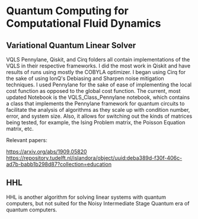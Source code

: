 # Quantum Computing for Computational Fluid Dynamics

## Variational Quantum Linear Solver
VQLS Pennylane, Qiskit, and Cirq folders all contain implementations of the VQLS in their respective frameworks. I did the most work in Qiskit and have results of runs using mostly the COBYLA optimizer. I began using Cirq for the sake of using IonQ's Debiasing and Sharpen noise mitigation techniques. I used Pennylane for the sake of ease of implementing the local cost function as opposed to the global cost function. The current, most updated Notebook is the VQLS_Class_Pennylane notebook, which contains a class that implements the Pennylane framework for quantum circuits to facilitate the analysis of algorithms as they scale up with condition number, error, and system size. Also, it allows for switching out the kinds of matrices being tested, for example, the Ising Problem matrix, the Poisson Equation matrix, etc.

Relevant papers:

https://arxiv.org/abs/1909.05820
https://repository.tudelft.nl/islandora/object/uuid:deba389d-f30f-406c-ad7b-babb1b298d87?collection=education


## HHL 
HHL is another algorithm for solving linear systems with quantum computers, but not suited for the Noisy Intermediate Stage Quantum era of quantum computers. 


